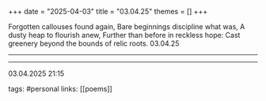 +++
date = "2025-04-03"
title = "03.04.25"
themes = []
+++

Forgotten callouses found again,
Bare beginnings discipline what was,
A dusty heap to flourish anew,
Further than before in reckless hope:
Cast greenery beyond the bounds of relic roots.
03.04.25

---



---

03.04.2025 21:15

tags: #personal
links: [[poems]]
